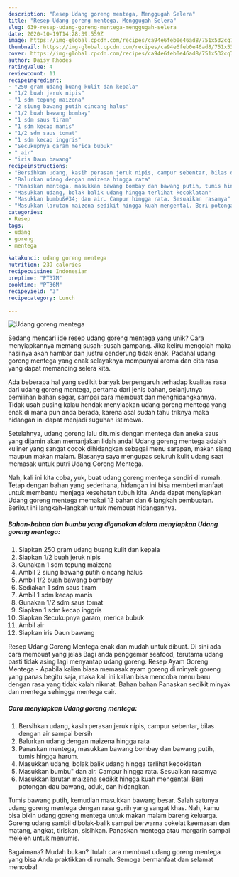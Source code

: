 ```yaml
---
description: "Resep Udang goreng mentega, Menggugah Selera"
title: "Resep Udang goreng mentega, Menggugah Selera"
slug: 639-resep-udang-goreng-mentega-menggugah-selera
date: 2020-10-19T14:28:39.559Z
image: https://img-global.cpcdn.com/recipes/ca94e6feb0e46ad8/751x532cq70/udang-goreng-mentega-foto-resep-utama.jpg
thumbnail: https://img-global.cpcdn.com/recipes/ca94e6feb0e46ad8/751x532cq70/udang-goreng-mentega-foto-resep-utama.jpg
cover: https://img-global.cpcdn.com/recipes/ca94e6feb0e46ad8/751x532cq70/udang-goreng-mentega-foto-resep-utama.jpg
author: Daisy Rhodes
ratingvalue: 4
reviewcount: 11
recipeingredient:
- "250 gram udang buang kulit dan kepala"
- "1/2 buah jeruk nipis"
- "1 sdm tepung maizena"
- "2 siung bawang putih cincang halus"
- "1/2 buah bawang bombay"
- "1 sdm saus tiram"
- "1 sdm kecap manis"
- "1/2 sdm saus tomat"
- "1 sdm kecap inggris"
- "Secukupnya garam merica bubuk"
- " air"
- "iris Daun bawang"
recipeinstructions:
- "Bersihkan udang, kasih perasan jeruk nipis, campur sebentar, bilas dengan air sampai bersih"
- "Balurkan udang dengan maizena hingga rata"
- "Panaskan mentega, masukkan bawang bombay dan bawang putih, tumis hingga harum."
- "Masukkan udang, bolak balik udang hingga terlihat kecoklatan"
- "Masukkan bumbu&#34; dan air. Campur hingga rata. Sesuaikan rasamya"
- "Masukkan larutan maizena sedikit hingga kuah mengental. Beri potongan dau bawang, aduk, dan hidangkan."
categories:
- Resep
tags:
- udang
- goreng
- mentega

katakunci: udang goreng mentega 
nutrition: 239 calories
recipecuisine: Indonesian
preptime: "PT37M"
cooktime: "PT36M"
recipeyield: "3"
recipecategory: Lunch

---
```



![Udang goreng mentega](https://img-global.cpcdn.com/recipes/ca94e6feb0e46ad8/751x532cq70/udang-goreng-mentega-foto-resep-utama.jpg)

Sedang mencari ide resep udang goreng mentega yang unik? Cara menyiapkannya memang susah-susah gampang. Jika keliru mengolah maka hasilnya akan hambar dan justru cenderung tidak enak. Padahal udang goreng mentega yang enak selayaknya mempunyai aroma dan cita rasa yang dapat memancing selera kita.

Ada beberapa hal yang sedikit banyak berpengaruh terhadap kualitas rasa dari udang goreng mentega, pertama dari jenis bahan, selanjutnya pemilihan bahan segar, sampai cara membuat dan menghidangkannya. Tidak usah pusing kalau hendak menyiapkan udang goreng mentega yang enak di mana pun anda berada, karena asal sudah tahu triknya maka hidangan ini dapat menjadi suguhan istimewa.

Setelahnya, udang goreng lalu ditumis dengan mentega dan aneka saus yang dijamin akan memanjakan lidah anda! Udang goreng mentega adalah kuliner yang sangat cocok dihidangkan sebagai menu sarapan, makan siang maupun makan malam. Biasanya saya mengupas seluruh kulit udang saat memasak untuk putri Udang Goreng Mentega.


Nah, kali ini kita coba, yuk, buat udang goreng mentega sendiri di rumah. Tetap dengan bahan yang sederhana, hidangan ini bisa memberi manfaat untuk membantu menjaga kesehatan tubuh kita. Anda dapat menyiapkan Udang goreng mentega memakai 12 bahan dan 6 langkah pembuatan. Berikut ini langkah-langkah untuk membuat hidangannya.

<!--inarticleads1-->

##### Bahan-bahan dan bumbu yang digunakan dalam menyiapkan Udang goreng mentega:

1. Siapkan 250 gram udang buang kulit dan kepala
1. Siapkan 1/2 buah jeruk nipis
1. Gunakan 1 sdm tepung maizena
1. Ambil 2 siung bawang putih cincang halus
1. Ambil 1/2 buah bawang bombay
1. Sediakan 1 sdm saus tiram
1. Ambil 1 sdm kecap manis
1. Gunakan 1/2 sdm saus tomat
1. Siapkan 1 sdm kecap inggris
1. Siapkan Secukupnya garam, merica bubuk
1. Ambil  air
1. Siapkan iris Daun bawang


Resep Udang Goreng Mentega enak dan mudah untuk dibuat. Di sini ada cara membuat yang jelas Bagi anda penggemar seafood, terutama udang pasti tidak asing lagi menyantap udang goreng. Resep Ayam Goreng Mentega - Apabila kalian biasa memasak ayam goreng di minyak goreng yang panas begitu saja, maka kali ini kalian bisa mencoba menu baru dengan rasa yang tidak kalah nikmat. Bahan bahan Panaskan sedikit minyak dan mentega sehingga mentega cair. 

<!--inarticleads2-->

##### Cara menyiapkan Udang goreng mentega:

1. Bersihkan udang, kasih perasan jeruk nipis, campur sebentar, bilas dengan air sampai bersih
1. Balurkan udang dengan maizena hingga rata
1. Panaskan mentega, masukkan bawang bombay dan bawang putih, tumis hingga harum.
1. Masukkan udang, bolak balik udang hingga terlihat kecoklatan
1. Masukkan bumbu&#34; dan air. Campur hingga rata. Sesuaikan rasamya
1. Masukkan larutan maizena sedikit hingga kuah mengental. Beri potongan dau bawang, aduk, dan hidangkan.


Tumis bawang putih, kemudian masukkan bawang besar. Salah satunya udang goreng mentega dengan rasa gurih yang sangat khas. Nah, kamu bisa bikin udang goreng mentega untuk makan malam bareng keluarga. Goreng udang sambil dibolak-balik sampai berwarna cokelat keemasan dan matang, angkat, tiriskan, sisihkan. Panaskan mentega atau margarin sampai meleleh untuk menumis. 

Bagaimana? Mudah bukan? Itulah cara membuat udang goreng mentega yang bisa Anda praktikkan di rumah. Semoga bermanfaat dan selamat mencoba!
